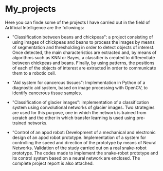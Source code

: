 # My_projects
Here you can finde some of the projects I have carried out in the field of Artificial Intelligence are the followings:

- "Classification between beans and chickpeas": a project consisting of using images of chickpeas and beans to process the images by means of segmentation and thresholding in order to detect objects of interest. Once detected, the main characteristics are extracted and, by means of algorithms such as KNN or Bayes, a classifier is created to differentiate between chickpeas and beans. Finally, by using patterns, the positions of each of the objects of interest are extracted in order to communicate them to a robotic cell.

- "Aid system for cancerous tissues": Implementation in Python of a diagnostic aid system, based on image processing with OpenCV, to identify cancerous tissue samples.

- "Classification of glacier images": implementation of a classification system using convolutional networks of glacier images. Two strategies are used for this purpose, one in which the network is trained from scratch and the other in which transfer learning is used using pre-trained networks.

- "Control of an apod robot: Development of a mechanical and electronic design of an apod robot prototype. Implementation of a system for controlling the speed and direction of the prototype by means of Neural Networks. Validation of the study carried out on a real snake-robot prototype. The codes made to implement the snake-robot prototype and its control system based on a neural network are enclosed. The complete project report is also attached.
